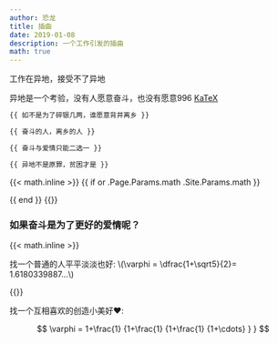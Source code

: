 ```yaml
---
author: 恐龙
title: 插曲
date: 2019-01-08
description: 一个工作引发的插曲
math: true
---
```


工作在异地，接受不了异地
<!--more-->

异地是一个考验，没有人愿意奋斗，也没有愿意996 [KaTeX](https://katex.org/)


```bash
{{ 如不是为了碎银几两，谁愿意背井离乡 }}

{{ 奋斗的人，离乡的人 }}

{{ 奋斗与爱情只能二选一 }}

{{ 异地不是原罪，贫困才是 }}
```

{{< math.inline >}}
{{ if or .Page.Params.math .Site.Params.math }}

<!-- KaTeX -->
<link rel="stylesheet" href="https://cdn.jsdelivr.net/npm/katex@0.11.1/dist/katex.min.css" integrity="sha384-zB1R0rpPzHqg7Kpt0Aljp8JPLqbXI3bhnPWROx27a9N0Ll6ZP/+DiW/UqRcLbRjq" crossorigin="anonymous">
<script defer src="https://cdn.jsdelivr.net/npm/katex@0.11.1/dist/katex.min.js" integrity="sha384-y23I5Q6l+B6vatafAwxRu/0oK/79VlbSz7Q9aiSZUvyWYIYsd+qj+o24G5ZU2zJz" crossorigin="anonymous"></script>
<script defer src="https://cdn.jsdelivr.net/npm/katex@0.11.1/dist/contrib/auto-render.min.js" integrity="sha384-kWPLUVMOks5AQFrykwIup5lo0m3iMkkHrD0uJ4H5cjeGihAutqP0yW0J6dpFiVkI" crossorigin="anonymous" onload="renderMathInElement(document.body);"></script>
{{ end }}
{{</ math.inline >}}

### 如果奋斗是为了更好的爱情呢？

{{< math.inline >}}

<p>
找一个普通的人平平淡淡也好: \(\varphi = \dfrac{1+\sqrt5}{2}= 1.6180339887…\)
</p>
{{</ math.inline >}}

找一个互相喜欢的创造小美好❤️:

$$
 \varphi = 1+\frac{1} {1+\frac{1} {1+\frac{1} {1+\cdots} } }
$$
